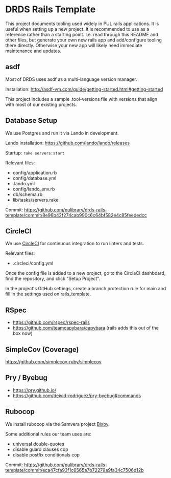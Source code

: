 # DRDS Rails Template

This project documents tooling used widely in PUL rails applications. It is
useful when setting up a new project. It is recommended to use as a reference
rather than a starting point. I.e. read through this README and other files, but
generate your own new rails app and add/configure tooling there directly.
Otherwise your new app will likely need immediate maintenance and updates.

## asdf

Most of DRDS uses asdf as a multi-language version manager.

Installation: http://asdf-vm.com/guide/getting-started.html#getting-started

This project includes a sample .tool-versions file with versions that align with
most of our existing projects.

## Database Setup

We use Postgres and run it via Lando in development.

Lando installation: https://github.com/lando/lando/releases

Startup: `rake servers:start`

Relevant files:
 - config/application.rb
 - config/database.yml
 - .lando.yml
 - config/lando_env.rb
 - db/schema.rb
 - lib/tasks/servers.rake

Commit:
https://github.com/pulibrary/drds-rails-template/commit/8e96b42f274cab990c6c64bf582e4c85feededcc

## CircleCI
We use [CircleCI](https://app.circleci.com/) for continuous integration to run
linters and tests.

Relevant files:
  - .circleci/config.yml

Once the config file is added to a new project, go to the CircleCI dashboard,
find the repository, and click "Setup Project".

In the project's GitHub settings, create a branch protection rule for main and
fill in the settings used on rails_template.

## RSpec

- https://github.com/rspec/rspec-rails
- https://github.com/teamcapybara/capybara (rails adds this out of the box now)

## SimpleCov (Coverage)
https://github.com/simplecov-ruby/simplecov

## Pry / Byebug
- https://pry.github.io/
- https://github.com/deivid-rodriguez/pry-byebug#commands

## Rubocop

We install rubocop via the Samvera project [Bixby](https://github.com/samvera-labs/bixby).

Some additional rules our team uses are:
- universal double-quotes
- disable guard clauses cop
- disable postfix conditionals cop

Commit: https://github.com/pulibrary/drds-rails-template/commit/eca47cfa93f1c6565a7b72279a9fa34c7506d12b
